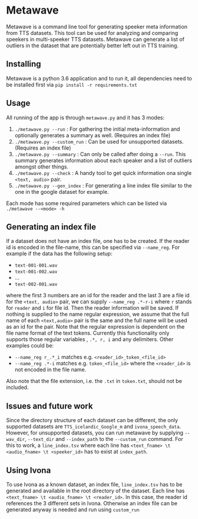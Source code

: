 # Metawave
Metawave is a command line tool for generating speeker meta information from TTS datasets. This tool can be used for analyzing and comparing speekers in multi-speeker TTS datasets. Metawave can generate a list of outliers in the dataset that are potentially better left out in TTS training.

## Installing
Metawave is a python 3.6 application and to run it, all dependencies need to be installed first via `pip install -r requirements.txt`

## Usage
All running of the app is through `metawave.py` and it has 3 modes:

1. `./metawave.py --run` : For gathering the initial meta-information and optionally generates a summary as well. (Requires an index file)
2. `./metawave.py --custom_run` : Can be used for unsupported datasets. (Requires an index file)
3. `./metawave.py --summary` : Can only be called after doing a `--run`. This summary generates information about each speaker and a list of outliers amongst other things.
4. `./metawave.py --check` : A handy tool to get quick information ona single `<text, audio>` pair.
5. `./metawave.py --gen_index` : For generating a line index file similar to the one in the google dataset for example.

Each mode has some required parameters which can be listed via `./metawave --<mode> -h`

## Generating an index file
If a dataset does not have an index file, one has to be created. If the reader id is encoded in the file-name, this can be specified via `--name_reg`. For example if the data has the following setup:

* `text-001-001.wav`
* `text-001-002.wav`
* ...
* `text-002-001.wav`

where the first 3 numbers are an id for the reader and the last 3 are a file id for the `<text, audio>` pair, we can supply `--name_reg .*-r-i` where `r` stands for `reader` and `i` for file id. Then the reader information will be saved. If nothing is supplied to the name regular expression, we assume that the full name of each `<text,audio>` pair is the same and the full name will be used as an id for the pair. Note that the regular expression is dependent on the file name format of the text tokens. Currently this functionality only supports those regular variables , `.*, r, i` and any delimiters. Other examples could be:

* `--name_reg r_.*_i` matches e.g. `<reader_id>_token_<file_id>`
* `--name_reg .*-i` matches e.g. `token_<file_id>` where the `<reader_id>` is not encoded in the file name.

Also note that the file extension, i.e. the `.txt` in `token.txt`, should not be included.

## Issues and future work
Since the directory structure of each dataset can be different, the only supported datasets are `TTS_icelandic_Google_m` and `ivona_speech_data`. However, for unsupported datasets, you can run metawave by supplying `--wav_dir`, `--text_dir` and `--index_path` to the `--custom_run` command. For this to work, a `line_index.tsv` where each line has `<text_fname> \t <audio_fname> \t <speeker_id>` has to exist at `index_path`.


## Using Ivona
To use Ivona as a known dataset, an index file, `line_index.tsv` has to be generated and available in the root directory of the dataset. Each line has `<text_fname> \t <audio_fname> \t <reader_id>`. In this case, the reader id references the 3 different sets in Ivona. Otherwise an index file can be generated anyway is needed and run using `custom_run`